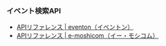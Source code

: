 ### イベント検索API
 - [APIリファレンス | eventon（イベントン）](https://eventon.jp/info/api/)
 - [APIリファレンス | e-moshicom（イー・モシコム）](https://moshicom.com/info/api/)
